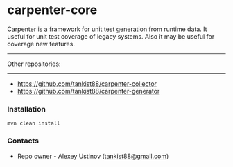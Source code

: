# carpenter-core #

Carpenter is a framework for unit test generation from runtime data. It useful for unit test coverage of legacy systems. Also it may be useful for coverage new features.
***
Other repositories:
***
* https://github.com/tankist88/carpenter-collector
* https://github.com/tankist88/carpenter-generator

### Installation ###

```text
mvn clean install
```

### Contacts ###

* Repo owner - Alexey Ustinov (tankist88@gmail.com)

